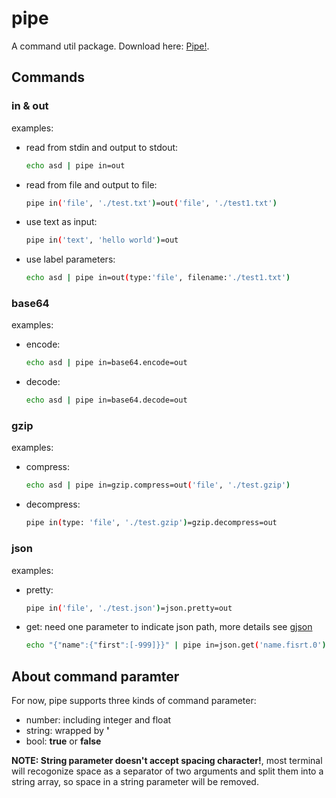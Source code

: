 # pipe

A command util package. Download here: [Pipe!](https://github.com/ToolPackage/pipe/releases/tag/v1.0).

## Commands

### in & out

examples:
- read from stdin and output to stdout:
  ```sh
  echo asd | pipe in=out
  ```
- read from file and output to file:
  ```sh
  pipe in('file', './test.txt')=out('file', './test1.txt')
  ```
- use text as input:
  ```sh
  pipe in('text', 'hello world')=out
  ```
- use label parameters:
  ```sh
  echo asd | pipe in=out(type:'file', filename:'./test1.txt')
  ```

### base64

examples:
- encode:
  ```sh
  echo asd | pipe in=base64.encode=out
  ```
- decode:
  ```sh
  echo asd | pipe in=base64.decode=out
  ```

### gzip

examples:
- compress:
  ```sh
  echo asd | pipe in=gzip.compress=out('file', './test.gzip')
  ```
- decompress:
  ```sh
  pipe in(type: 'file', './test.gzip')=gzip.decompress=out
  ```

### json

examples:
- pretty:
  ```sh
  pipe in('file', './test.json')=json.pretty=out
  ```
- get: need one parameter to indicate json path, more details see [gjson](https://github.com/tidwall/gjson)
  ```sh
  echo "{"name":{"first":[-999]}}" | pipe in=json.get('name.fisrt.0')=out
  ```

## About command paramter

For now, pipe supports three kinds of command parameter:
- number: including integer and float
- string: wrapped by <b>'</b>
- bool: <b>true</b> or <b>false</b>

<b>NOTE: String parameter doesn't accept spacing character!</b>, most terminal will recogonize space as a separator of two arguments and split them into a string array, so space in a string parameter will be removed.